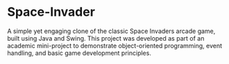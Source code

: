# Space-Invader
A simple yet engaging clone of the classic Space Invaders arcade game, built using Java and Swing. This project was developed as part of an academic mini-project to demonstrate object-oriented programming, event handling, and basic game development principles.
